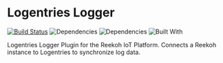# Logentries Logger

[![Build Status](https://travis-ci.org/Reekoh/logentries-logger.svg)](https://travis-ci.org/Reekoh/logentries-logger)
![Dependencies](https://img.shields.io/david/Reekoh/logentries-logger.svg)
![Dependencies](https://img.shields.io/david/dev/Reekoh/logentries-logger.svg)
![Built With](https://img.shields.io/badge/built%20with-gulp-red.svg)

Logentries Logger Plugin for the Reekoh IoT Platform. Connects a Reekoh instance to Logentries to synchronize log data.
